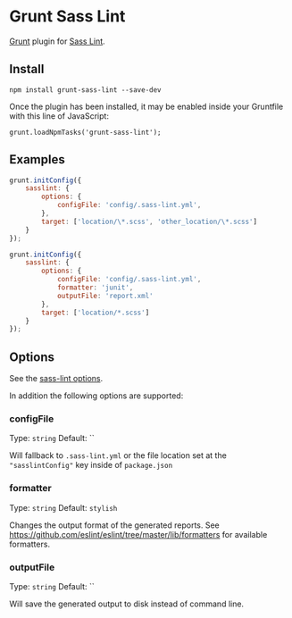 # Grunt Sass Lint

[Grunt](http://gruntjs.com/) plugin for [Sass Lint](https://github.com/sasstools/sass-lint).

## Install

```
npm install grunt-sass-lint --save-dev
```

Once the plugin has been installed, it may be enabled inside your Gruntfile with this line of JavaScript:

```
grunt.loadNpmTasks('grunt-sass-lint');
```

## Examples
```js
grunt.initConfig({
	sasslint: {
		options: {
			configFile: 'config/.sass-lint.yml',
		},
		target: ['location/\*.scss', 'other_location/\*.scss']
	}
});
```

```js
grunt.initConfig({
	sasslint: {
		options: {
			configFile: 'config/.sass-lint.yml',
			formatter: 'junit',
			outputFile: 'report.xml'
		},
		target: ['location/*.scss']
	}
});
```

## Options
See the [sass-lint options](https://github.com/sasstools/sass-lint#options).

In addition the following options are supported:
### configFile

Type: `string`
Default: ``

Will fallback to `.sass-lint.yml` or the file location set at the `"sasslintConfig"` key inside of `package.json`

### formatter

Type: `string`
Default: `stylish`

Changes the output format of the generated reports. See https://github.com/eslint/eslint/tree/master/lib/formatters for available formatters.

### outputFile

Type: `string`
Default: ``

Will save the generated output to disk instead of command line.
